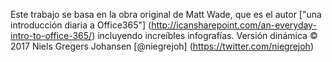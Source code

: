 

Este trabajo se basa en la obra original de Matt Wade, que es el autor ["una introducción diaria a Office365"] (http://icansharepoint.com/an-everyday-intro-to-office-365/) incluyendo increíbles infografías. Versión dinámica © 2017 Niels Gregers Johansen [@niegrejoh] (https://twitter.com/niegrejoh)
